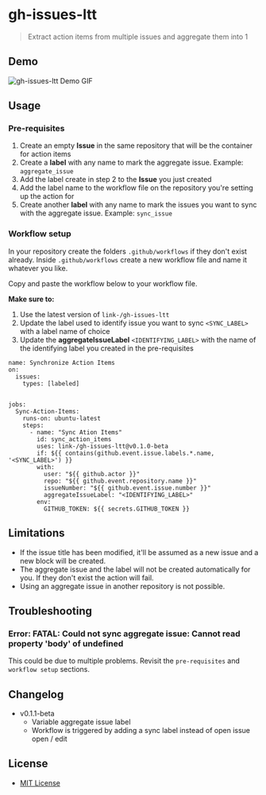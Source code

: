 # gh-issues-ltt
> Extract action items from multiple issues and aggregate them into 1

## Demo

![gh-issues-ltt Demo GIF](./assets/gh-issues-ltt-demo.gif)

## Usage

### Pre-requisites
1. Create an empty **Issue** in the same repository that will be the container for action items
2. Create a **label** with any name to mark the aggregate issue. Example: `aggregate_issue`
3. Add the label create in step 2 to the **Issue** you just created
4. Add the label name to the workflow file on the repository you're setting up the action for
5. Create another **label** with any name to mark the issues you want to sync with the aggregate issue. Example: `sync_issue`

### Workflow setup
In your repository create the folders `.github/workflows` if they don't exist already. Inside `.github/workflows` create a new workflow file and name it whatever you like.

Copy and paste the workflow below to your workflow file.

**Make sure to:**
1. Use the latest version of `link-/gh-issues-ltt`
2. Update the label used to identify issue you want to sync `<SYNC_LABEL>` with a label name of choice
3. Update the **aggregateIssueLabel** `<IDENTIFYING_LABEL>` with the name of the identifying label you created in the pre-requisites

```
name: Synchronize Action Items
on:
  issues:
    types: [labeled]


jobs:
  Sync-Action-Items:
    runs-on: ubuntu-latest
    steps:
      - name: "Sync Ation Items"
        id: sync_action_items
        uses: link-/gh-issues-ltt@v0.1.0-beta
        if: ${{ contains(github.event.issue.labels.*.name, '<SYNC_LABEL>') }}
        with:
          user: "${{ github.actor }}"
          repo: "${{ github.event.repository.name }}"
          issueNumber: "${{ github.event.issue.number }}"
          aggregateIssueLabel: "<IDENTIFYING_LABEL>"
        env:
          GITHUB_TOKEN: ${{ secrets.GITHUB_TOKEN }}
```

## Limitations
- If the issue title has been modified, it'll be assumed as a new issue and a new block will be created.
- The aggregate issue and the label will not be created automatically for you. If they don't exist the action will fail.
- Using an aggregate issue in another repository is not possible.

## Troubleshooting
### Error: FATAL: Could not sync aggregate issue: Cannot read property 'body' of undefined
This could be due to multiple problems. Revisit the `pre-requisites` and `workflow setup` sections.

## Changelog
- v0.1.1-beta
  - Variable aggregate issue label
  - Workflow is triggered by adding a sync label instead of open issue open / edit

## License
- [MIT License](./LICENSE)
